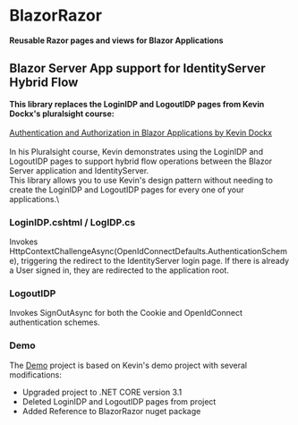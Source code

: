 # BlazorRazor 
**Reusable Razor pages and views for Blazor Applications**

 ## Blazor Server App support for IdentityServer Hybrid Flow
**This library replaces the LoginIDP and LogoutIDP pages from Kevin Dockx's pluralsight course:**\
<br/>[Authentication and Authorization in Blazor Applications by Kevin Dockx](https://app.pluralsight.com/library/courses/authentication-authorization-blazor-applications)\
<br/> In his Pluralsight course, Kevin demonstrates using the LoginIDP and LogoutIDP pages to support hybrid flow operations between the Blazor Server application and IdentityServer.\
This library allows you to use Kevin's design pattern without needing to create the LoginIDP and LogoutIDP pages for every one of your applications.\


 ### LoginIDP.cshtml / LogIDP.cs
Invokes HttpContextChallengeAsync(OpenIdConnectDefaults.AuthenticationScheme), triggering the redirect to the IdentityServer login page.
If there is already a User signed in, they are redirected to the application root.

 ### LogoutIDP
Invokes SignOutAsync for both the Cookie and OpenIdConnect authentication schemes. 

### Demo
The [Demo](https://github.com/Tricklebyte/BlazorRazor/tree/master/demo) project is based on Kevin's demo project with several modifications:
* Upgraded project to .NET CORE version 3.1
* Deleted LoginIDP and LogoutIDP pages from project
* Added Reference to BlazorRazor nuget package
